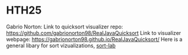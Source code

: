 # HTH25
Gabrio Norton: 
Link to quicksort visualizer repo: https://github.com/gabrionorton98/RealJavaQuicksort
Link to visualizer webpage: https://gabrionorton98.github.io/RealJavaQuicksort/
Here is a general libary for sort vizualizations, [sort-lab](https://github.com/League-Labs/sort-lab)